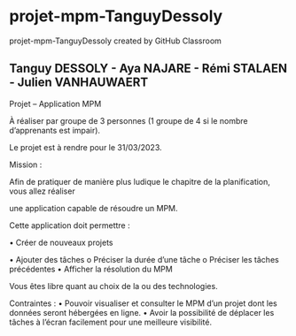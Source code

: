 # projet-mpm-TanguyDessoly
projet-mpm-TanguyDessoly created by GitHub Classroom

## Tanguy DESSOLY - Aya NAJARE - Rémi STALAEN - Julien VANHAUWAERT

Projet – Application MPM

À réaliser par groupe de 3 personnes (1 groupe de 4 si le nombre d’apprenants est impair).

Le projet est à rendre pour le 31/03/2023.

Mission :

Afin de pratiquer de manière plus ludique le chapitre de la planification, vous allez réaliser

une application capable de résoudre un MPM.

Cette application doit permettre :

• Créer de nouveaux projets

• Ajouter des tâches
o Préciser la durée d’une tâche
o Préciser les tâches précédentes
• Afficher la résolution du MPM

Vous êtes libre quant au choix de la ou des technologies.

Contraintes :
• Pouvoir visualiser et consulter le MPM d’un projet dont les données seront
hébergées en ligne.
• Avoir la possibilité de déplacer les tâches à l’écran facilement pour une meilleure
visibilité.
